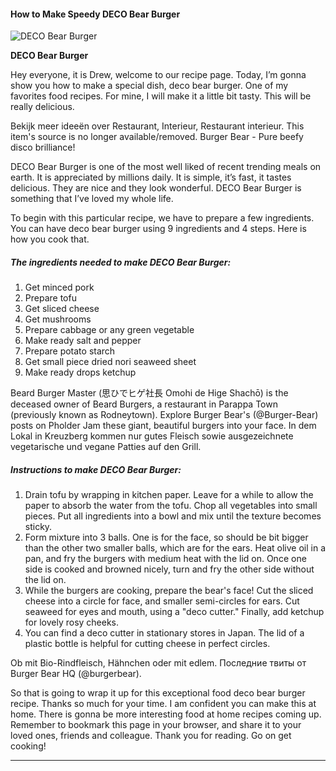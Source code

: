             

#### How to Make Speedy DECO Bear Burger

![DECO Bear Burger](https://img-global.cpcdn.com/recipes/2448343_1bd1739db530e79d/751x532cq70/deco-bear-burger-recipe-main-photo.jpg)

**DECO Bear Burger**

Hey everyone, it is Drew, welcome to our recipe page. Today, I’m gonna show you how to make a special dish, deco bear burger. One of my favorites food recipes. For mine, I will make it a little bit tasty. This will be really delicious.

Bekijk meer ideeën over Restaurant, Interieur, Restaurant interieur. This item's source is no longer available/removed. Burger Bear - Pure beefy disco brilliance!

DECO Bear Burger is one of the most well liked of recent trending meals on earth. It is appreciated by millions daily. It is simple, it’s fast, it tastes delicious. They are nice and they look wonderful. DECO Bear Burger is something that I’ve loved my whole life.

To begin with this particular recipe, we have to prepare a few ingredients. You can have deco bear burger using 9 ingredients and 4 steps. Here is how you cook that.

##### The ingredients needed to make DECO Bear Burger:

1.  Get minced pork
2.  Prepare tofu
3.  Get sliced cheese
4.  Get mushrooms
5.  Prepare cabbage or any green vegetable
6.  Make ready salt and pepper
7.  Prepare potato starch
8.  Get small piece dried nori seaweed sheet
9.  Make ready drops ketchup

Beard Burger Master (思ひでヒゲ社長 Omohi de Hige Shachō) is the deceased owner of Beard Burgers, a restaurant in Parappa Town (previously known as Rodneytown). Explore Burger Bear's (@Burger-Bear) posts on Pholder Jam these giant, beautiful burgers into your face. In dem Lokal in Kreuzberg kommen nur gutes Fleisch sowie ausgezeichnete vegetarische und vegane Patties auf den Grill.

##### Instructions to make DECO Bear Burger:

1.  Drain tofu by wrapping in kitchen paper. Leave for a while to allow the paper to absorb the water from the tofu. Chop all vegetables into small pieces. Put all ingredients into a bowl and mix until the texture becomes sticky.
2.  Form mixture into 3 balls. One is for the face, so should be bit bigger than the other two smaller balls, which are for the ears. Heat olive oil in a pan, and fry the burgers with medium heat with the lid on. Once one side is cooked and browned nicely, turn and fry the other side without the lid on.
3.  While the burgers are cooking, prepare the bear's face! Cut the sliced cheese into a circle for face, and smaller semi-circles for ears. Cut seaweed for eyes and mouth, using a "deco cutter." Finally, add ketchup for lovely rosy cheeks.
4.  You can find a deco cutter in stationary stores in Japan. The lid of a plastic bottle is helpful for cutting cheese in perfect circles.

Ob mit Bio-Rindfleisch, Hähnchen oder mit edlem. Последние твиты от Burger Bear HQ (@burgerbear).

So that is going to wrap it up for this exceptional food deco bear burger recipe. Thanks so much for your time. I am confident you can make this at home. There is gonna be more interesting food at home recipes coming up. Remember to bookmark this page in your browser, and share it to your loved ones, friends and colleague. Thank you for reading. Go on get cooking!

* * *